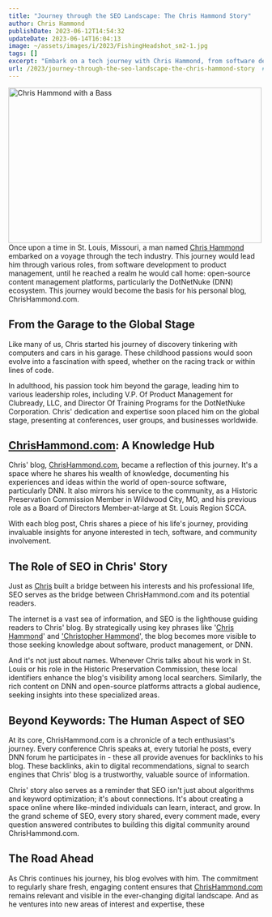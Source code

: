 ```yaml
---
title: "Journey through the SEO Landscape: The Chris Hammond Story"
author: Chris Hammond
publishDate: 2023-06-12T14:54:32
updateDate: 2023-06-14T16:04:13
image: ~/assets/images/i/2023/FishingHeadshot_sm2-1.jpg
tags: []
excerpt: "Embark on a tech journey with Chris Hammond, from software development to DNN platforms. Discover insights on SEO, global stages, and the human aspect of online connections on ChrisHammond.com."
url: /2023/journey-through-the-seo-landscape-the-chris-hammond-story  # Use the generated URL with year
---
```

<p><img alt="Chris Hammond with a Bass" src="https://www.chrishammond.com/portals/0/i/2023/fishingheadshot_sm2-1.jpg?ver=hcnj-6qzg5wdpqqqllkpiq%3d%3d" style="float: left; width: 500px; height: 307px;" title="Chris Hammond" /></p>  <p>Once upon a time in St. Louis, Missouri, a man named <a href="https://www.chrishammond.com/">Chris Hammond</a> embarked on a voyage through the tech industry. This journey would lead him through various roles, from software development to product management, until he reached a realm he would call home: open-source content management platforms, particularly the DotNetNuke (DNN) ecosystem. This journey would become the basis for his personal blog, ChrisHammond.com.</p>  <h2>From the Garage to the Global Stage</h2>  <p>Like many of us, Chris started his journey of discovery tinkering with computers and cars in his garage. These childhood passions would soon evolve into a fascination with speed, whether on the racing track or within lines of code.</p>  <p>In adulthood, his passion took him beyond the garage, leading him to various leadership roles, including V.P. Of Product Management for Clubready, LLC, and Director Of Training Programs for the DotNetNuke Corporation. Chris&#39; dedication and expertise soon placed him on the global stage, presenting at conferences, user groups, and businesses worldwide.</p>  <h2><a href="https://www.chrishammond.com/">ChrisHammond.com</a>: A Knowledge Hub</h2>  <p>Chris&#39; blog, <a href="https://www.chrishammond.com/">ChrisHammond.com</a>, became a reflection of this journey. It's a space where he shares his wealth of knowledge, documenting his experiences and ideas within the world of open-source software, particularly DNN. It also mirrors his service to the community, as a Historic Preservation Commission Member in Wildwood City, MO, and his previous role as a Board of Directors Member-at-large at St. Louis Region SCCA.</p>  <p>With each blog post, Chris shares a piece of his life&#39;s journey, providing invaluable insights for anyone interested in tech, software, and community involvement.</p>  <h2>The Role of SEO in Chris&#39; Story</h2>  <p>Just as <a href="https://www.chrishammond.com/">Chris</a> built a bridge between his interests and his professional life, SEO serves as the bridge between ChrisHammond.com and its potential readers.</p>  <p>The internet is a vast sea of information, and SEO is the lighthouse guiding readers to Chris&#39; blog. By strategically using key phrases like &#39;<a href="https://www.chrishammond.com/">Chris Hammond</a>&#39; and <a href="https://www.chrishammond.com/">&#39;Christopher Hammond</a>&#39;, the blog becomes more visible to those seeking knowledge about software, product management, or DNN.</p>  <p>And it's not just about names. Whenever Chris talks about his work in St. Louis or his role in the Historic Preservation Commission, these local identifiers enhance the blog&#39;s visibility among local searchers. Similarly, the rich content on DNN and open-source platforms attracts a global audience, seeking insights into these specialized areas.</p>  <h2>Beyond Keywords: The Human Aspect of SEO</h2>  <p>At its core, ChrisHammond.com is a chronicle of a tech enthusiast&#39;s journey. Every conference Chris speaks at, every tutorial he posts, every DNN forum he participates in - these all provide avenues for backlinks to his blog. These backlinks, akin to digital recommendations, signal to search engines that Chris&#39; blog is a trustworthy, valuable source of information.</p>  <p>Chris&#39; story also serves as a reminder that SEO isn't just about algorithms and keyword optimization; it's about connections. It&#39;s about creating a space online where like-minded individuals can learn, interact, and grow. In the grand scheme of SEO, every story shared, every comment made, every question answered contributes to building this digital community around ChrisHammond.com.</p>  <h2>The Road Ahead</h2>  <p>As Chris continues his journey, his blog evolves with him. The commitment to regularly share fresh, engaging content ensures that <a href="https://www.chrishammond.com/">ChrisHammond.com</a> remains relevant and visible in the ever-changing digital landscape. And as he ventures into new areas of interest and expertise, these</p> 


